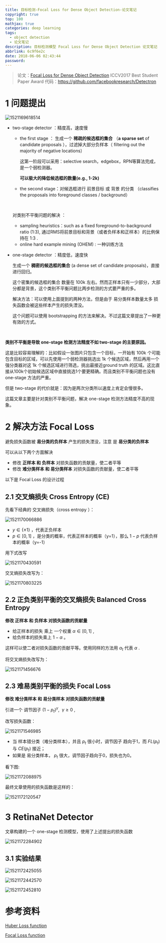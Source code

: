 ```yaml
---
title: 目标检测-Focal Loss for Dense Object Detection-论文笔记
copyright: true
top: 100
mathjax: true
categories: deep learning
tags:
  - object detection
  - 论文笔记
description: 目标检测模型 Focal Loss for Dense Object Detection 论文笔记
abbrlink: 6c9f6e2c
date: 2018-06-06 02:43:44
password:
---
```


> 论文：[Focal Loss for Dense Object Detection](https://arxiv.org/abs/1708.02002)  ICCV2017 Best Student Paper Award 
> 代码：https://github.com/facebookresearch/Detectron



# 1 问题提出

![1521169618514](目标检测-Focal-Loss-论文笔记/1521169618514.png)

- two-stage detector ：精度高，速度慢

  - the first stage ： 生成一个 **稀疏的候选框的集合** （**a sparse set** of candidate proposals ），过滤掉大部分负样本（ filtering out the majority of negative locations）

    这第一阶段可以采用：selective search，edgebox，RPN等算法完成，是一个弱检测器。

    **可以极大的降低候选框的数量(e.g., 1-2k)**  

  - the second stage：对候选框进行 前景目标 或 背景 的分类 （classifies the proposals into foreground classes / background）

  ​

  对类别不平衡问题的解决 ：

  - sampling heuristics：such as a fixed foreground-to-background ratio (1:3), 通过RMS将前景目标和背景（或者负样本和正样本）的比例保持在 1:3 .
  - online hard example mining (OHEM) : 一种训练方法

- one-stage detector ：精度低，速度快

  生成一个 **稠密的候选框的集合** (a dense set of candidate proposals)，直接进行回归。

  这个密集的候选框的集合 数量在 100k 左右。然而正样本只有一少部分，大部分都是背景，这个类别不平衡问题比两步检测的方式要严重的多。

  解决方法：可以使用上面提到的两种方法，但是由于 易分类样本数量太多 损失函数会被这些样本产生的损失湮没。

  这个问题可以使用 bootstrapping 的方法来解决。不过这篇文章提出了一种更有效的方式。

  ​

**类别不平衡是导致 one-stage 检测方法精度不如 two-stage 的主要原因。**  

这是比较容易理解的：比如假设一张图片只包含一个目标，一开始有 100k 个可能包含目标的区域，可以先使用一个弱检测器挑选出 1k 个候选区域，然后再用一个强分类器对这 1k 个候选区域进行筛选，挑出最接近ground truth 的区域。这比直接从100k个初始候选区域中直接挑选1个要更精确。而且类别不平衡问题也没有 one-stage 方法的严重。

但是 two-stage 的代价就是：因为是两次分类所以速度上肯定会慢很多。



这篇文章主要是针对类别不平衡问题，解决 one-stage 检测方法精度不高的现象。



# 2 解决方法 Focal Loss

避免损失函数被 **易分类的负样本** 产生的损失湮没，注意 是 **易分类的负样本**

可以从以下两个方面解决

- 修改 **正样本 和 负样本** 对损失函数的贡献量，使二者平等
- 修改 **难分类样本 和 易分类样本** 对损失函数的贡献量，使二者平等

以下是 Focal Loss  的设计过程

## 2.1 交叉熵损失 Cross Entropy (CE)

先看下经典的 交叉熵损失（cross entropy  ）：

![1521170066886](目标检测-Focal-Loss-论文笔记/1521170066886.png)

- $y\in\{±1\}$ ，代表正负样本
- $p\in[0,1]$ ，是分类的概率，代表正样本的概率（y=1），那么  $1-p$  代表负样本的概率（y=-1）

用下式改写

![1521170430591](目标检测-Focal-Loss-论文笔记/1521170430591.png)

交叉熵损失改写为：

![1521170803225](目标检测-Focal-Loss-论文笔记/1521170803225.png)



## 2.2 正负类别平衡的交叉熵损失 Balanced Cross Entropy

**修改 正样本 和 负样本 对损失函数的贡献量**  

- 给正样本的损失 乘上 一个权重 $\alpha \in [0,1]$ , 
- 给负样本的损失乘上 $1-\alpha$ 。

这样可以使二者对损失函数的贡献平等。使用同样的方法用  $\alpha _t$ 代表 $\alpha$ .

将交叉熵损失改写为：

![1521171456676](目标检测-Focal-Loss-论文笔记/1521171456676.png)



## 2.3 难易类别平衡的损失 Focal Loss

**修改 难分类样本 和 易分类样本 对损失函数的贡献量**

引进一个 调节因子 $(1-p_t)^{\gamma}, \ \ \gamma \ge 0$ , 

改写损失函数：

![1521171546985](目标检测-Focal-Loss-论文笔记/1521171546985.png)



- 当 样本错分类（难分类样本），并且 $p_t$ 很小时，调节因子 趋向于1，而 $FL(p_t)$ 与 $CE(p_t)$ 接近；
- 如果是 易分类样本， $p_t$ 很大，调节因子趋向于0，损失也为0。

看下图:

![1521172088975](目标检测-Focal-Loss-论文笔记/1521172088975.png)



最终文章使用的损失函数是这样的：

![1521172120547](目标检测-Focal-Loss-论文笔记/1521172120547.png)



# 3 RetinaNet Detector

文章构建的一个 one-stage 检测模型，使用了上述提出的损失函数

![1521172284902](目标检测-Focal-Loss-论文笔记/1521172284902.png)



## 3.1 实验结果

![1521172425055](目标检测-Focal-Loss-论文笔记/1521172425055.png)



![1521172442570](目标检测-Focal-Loss-论文笔记/1521172442570.png)



![1521172452810](目标检测-Focal-Loss-论文笔记/1521172452810.png)



# 参考资料

[Huber Loss function](http://blog.csdn.net/lanchunhui/article/details/50427055) 

[Focal Loss function](https://ggbm.at/bDR5r4Ej) 